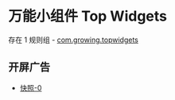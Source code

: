 # 万能小组件 Top Widgets

存在 1 规则组 - [com.growing.topwidgets](/src/apps/com.growing.topwidgets.ts)

## 开屏广告

- [快照-0](https://i.gkd.li/import/13334835)

